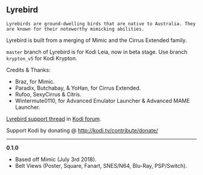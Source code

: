## Lyrebird ##

`Lyrebirds are ground-dwelling birds that are native to Australia. They are known for their
noteworthy mimicking abilities.`

Lyrebird is built from a merging of Mimic and the Cirrus Extended family.

`master` branch of Lyrebird is for Kodi Leia, now in beta stage. Use branch `krypton_v5`
for Kodi Krypton.

Credits & Thanks:

 * Braz, for Mimic.
 * Paradix, Butchabay, & YoHan, for Cirrus Extended.
 * Rufoo, SexyCirrus & Citris.
 * Wintermute0110, for Advanced Emulator Launcher & Advanced MAME Launcher.

[Lyrebird support thread] in [Kodi forum].

Support Kodi by donating @ http://kodi.tv/contribute/donate/

[Lyrebird support thread]: https://forum.kodi.tv/showthread.php?tid=336217
[Kodi forum]: https://forum.kodi.tv/
[Advanced Emulator Launcher]: https://forum.kodi.tv/showthread.php?tid=287826
[Advanced MAME Launcher]: https://forum.kodi.tv/showthread.php?tid=304186

***

**0.1.0**
- Based off Mimic (July 3rd 2018).
- Belt Views (Poster, Square, Fanart, SNES/N64, Blu-Ray, PSP/Switch).